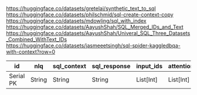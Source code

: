 https://huggingface.co/datasets/gretelai/synthetic_text_to_sql \
https://huggingface.co/datasets/philschmid/sql-create-context-copy \
https://huggingface.co/datasets/mdowling/sql_with_index \
https://huggingface.co/datasets/AayushShah/SQL_Merged_IDs_and_Text \
https://huggingface.co/datasets/AayushShah/Univeral_SQL_Three_Datasets_Combined_WithText_IDs \
https://huggingface.co/datasets/jasmeeetsingh/sql-spider-kaggledbqa-with-context?row=0



| id        | nlq    | sql_context | sql_response | input_ids | attention_mask | labels    | sql_complexity | complexity_reasoning |
|-----------|--------|-------------|--------------|-----------|----------------|-----------|----------------|----------------------|
| Serial PK | String | String      | String       | List[Int] | List[Int]      | List[int] | String         | String               |
